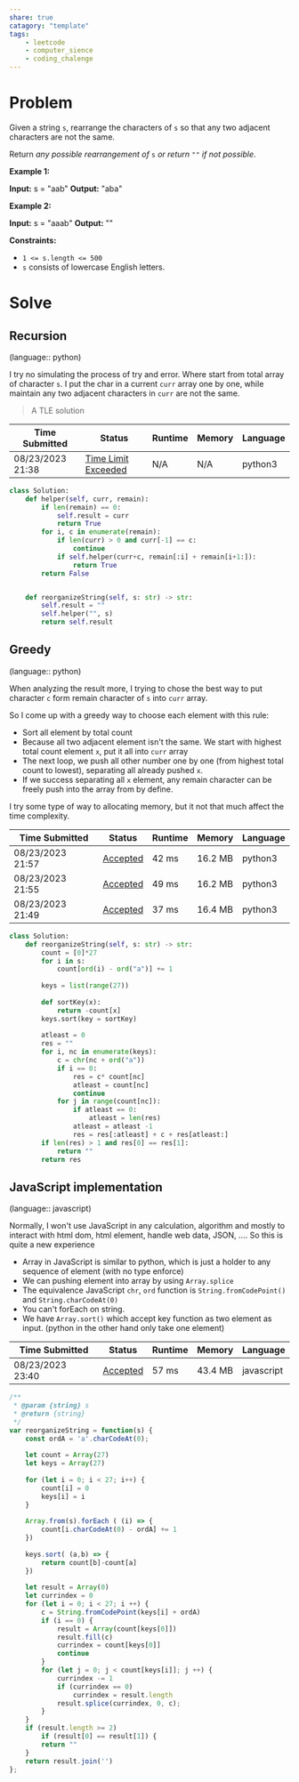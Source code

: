 ```yaml
---
share: true
catagory: "template"
tags:
    - leetcode
    - computer_sience
    - coding_chalenge
---
```

# Problem

Given a string `s`, rearrange the characters of `s` so that any two adjacent characters are not the same.

Return _any possible rearrangement of_ `s` _or return_ `""` _if not possible_.

**Example 1:**

**Input:** s = "aab"
**Output:** "aba"

**Example 2:**

**Input:** s = "aaab"
**Output:** ""

**Constraints:**

- `1 <= s.length <= 500`
- `s` consists of lowercase English letters.

# Solve

## Recursion 
(language:: python)

I try no simulating the process of try and error. Where start from total array of character `s`. I put the char in a current `curr` array one by one, while maintain any two adjacent characters  in `curr` are not the same.

> A TLE solution

|Time Submitted|Status|Runtime|Memory|Language|
|---|---|---|---|---|
|08/23/2023 21:38|[Time Limit Exceeded](https://leetcode.com/submissions/detail/1029625372/)|N/A|N/A|python3|

```python
class Solution:
    def helper(self, curr, remain):
        if len(remain) == 0:
            self.result = curr
            return True
        for i, c in enumerate(remain):
            if len(curr) > 0 and curr[-1] == c:
                continue
            if self.helper(curr+c, remain[:i] + remain[i+1:]):
                return True
        return False


    def reorganizeString(self, s: str) -> str:
        self.result = ""
        self.helper("", s)
        return self.result
```

## Greedy
(language:: python)

When analyzing the result more, I trying to chose the best way to put character `c` form remain character of `s` into `curr` array. 

So I come up with a greedy way to choose each element with this rule:
- Sort all element by total count
- Because all two adjacent element isn't the same. We start with highest total count element `x`, put it all into `curr` array
- The next loop, we push all other number one by one (from highest total count to lowest), separating all already pushed `x`. 
- If we success separating all `x` element, any remain character can be freely push into the array from by define.

I try some type of way to allocating memory, but it not that much affect the time complexity.

|Time Submitted|Status|Runtime|Memory|Language|
|---|---|---|---|---|
|08/23/2023 21:57|[Accepted](https://leetcode.com/submissions/detail/1029641390/)|42 ms|16.2 MB|python3|
|08/23/2023 21:55|[Accepted](https://leetcode.com/submissions/detail/1029639333/)|49 ms|16.2 MB|python3|
|08/23/2023 21:49|[Accepted](https://leetcode.com/submissions/detail/1029634823/)|37 ms|16.4 MB|python3|


```python
class Solution:
    def reorganizeString(self, s: str) -> str:
        count = [0]*27
        for i in s:
            count[ord(i) - ord("a")] += 1
        
        keys = list(range(27))
        
        def sortKey(x):
            return -count[x]
        keys.sort(key = sortKey)
        
        atleast = 0
        res = ""
        for i, nc in enumerate(keys):
            c = chr(nc + ord("a"))
            if i == 0:
                res = c* count[nc]
                atleast = count[nc]
                continue
            for j in range(count[nc]):
                if atleast == 0:
                    atleast = len(res)
                atleast = atleast -1
                res = res[:atleast] + c + res[atleast:]
        if len(res) > 1 and res[0] == res[1]:
            return ""
        return res
```

## JavaScript implementation
(language:: javascript) 

Normally, I won't use JavaScript in any calculation, algorithm and mostly to interact with html dom, html element, handle web data, JSON, .... So this is quite a new experience
- Array in JavaScript is similar to python, which is just a holder to any sequence of element (with no type enforce)
- We can pushing element into array by using `Array.splice`
- The equivalence JavaScript  `chr`, `ord`  function is `String.fromCodePoint()`  and `String.charCodeAt(0)`
- You can't forEach on string.
- We have `Array.sort()` which accept key function as two element as input. (python in the other hand only take one element)

|Time Submitted|Status|Runtime|Memory|Language|
|---|---|---|---|---|
|08/23/2023 23:40|[Accepted](https://leetcode.com/submissions/detail/1029730639/)|57 ms|43.4 MB|javascript|


```js
/**
 * @param {string} s
 * @return {string}
 */
var reorganizeString = function(s) {
    const ordA = 'a'.charCodeAt(0);
    
    let count = Array(27)
    let keys = Array(27)
    
    for (let i = 0; i < 27; i++) {
        count[i] = 0
        keys[i] = i
    }
    
    Array.from(s).forEach ( (i) => {
        count[i.charCodeAt(0) - ordA] += 1
    })
    
    keys.sort( (a,b) => {
        return count[b]-count[a]
    }) 
    
    let result = Array(0)
    let currindex = 0
    for (let i = 0; i < 27; i ++) {
        c = String.fromCodePoint(keys[i] + ordA)
        if (i == 0) {
            result = Array(count[keys[0]])
            result.fill(c)
            currindex = count[keys[0]]
            continue
        }
        for (let j = 0; j < count[keys[i]]; j ++) {
            currindex -= 1
            if (currindex == 0)
                currindex = result.length
            result.splice(currindex, 0, c);
        }
    }
    if (result.length >= 2) 
        if (result[0] == result[1]) {
        return ""
    } 
    return result.join('')
};
```